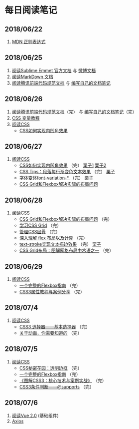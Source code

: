 # 每日阅读笔记

## 2018/06/22

1. [MDN 正则表达式](https://developer.mozilla.org/zh-CN/docs/Web/JavaScript/Guide/Regular_Expressions)

## 2018/06/25

1. [阅读Sublime Emmet 官方文档](https://docs.emmet.io/) 与 [微博文档](https://blog.csdn.net/leiwen_su/article/details/51577450) 
2. [阅读MarkDown 文档](http://www.markdown.cn/)
3. [阅读腾讯前端代码规范文档](http://alloyteam.github.io/CodeGuide/#check) 与 
   [编写自己的文档笔记](https://github.com/jokerxi/notes/blob/master/Code%20Guide%20by.md)

## 2018/06/26

1. [阅读腾讯前端代码规范文档](http://alloyteam.github.io/CodeGuide/#check)（完） 与 [编写自己的文档笔记](https://github.com/jokerxi/notes/blob/master/Code%20Guide%20by.md)（完）
2. [CSS 变量教程](http://www.ruanyifeng.com/blog/2017/05/css-variables.html)
3. [阅读CSS](https://www.w3cplus.com/CSS3)
    <ul>
        <li>
            <a href="https://www.w3cplus.com/css/scooped-corners.html">CSS如何实现内凹角效果</a>
        </li>
    </ul>

## 2018/06/27

1. [阅读CSS](https://www.w3cplus.com/CSS3)
    <ul>
        <li>
            <a href="https://www.w3cplus.com/css/scooped-corners.html">CSS如何实现内凹角效果</a>
            <span>（完）</span>
            <a href="https://github.com/jokerxi/notes/blob/master/living_example/CSS%E5%A6%82%E4%BD%95%E5%AE%9E%E7%8E%B0%E5%86%85%E5%87%B9%E8%A7%92%E6%95%88%E6%9E%9C/index.html">栗子1</a>
            <a href="https://github.com/jokerxi/notes/blob/master/living_example/CSS%E5%A6%82%E4%BD%95%E5%AE%9E%E7%8E%B0%E5%86%85%E5%87%B9%E8%A7%92%E6%95%88%E6%9E%9C/index2.html">栗子2</a>
        </li>
        <li>
            <a href="https://www.w3cplus.com/css/gradient-for-every-line-of-a-para.html">CSS Tips：段落每行渐变色文本效果</a>
            <span>（完）</span>
            <a href="https://github.com/jokerxi/notes/blob/master/living_example/CSS%20Tips%EF%BC%9A%E6%AE%B5%E8%90%BD%E6%AF%8F%E8%A1%8C%E6%B8%90%E5%8F%98%E8%89%B2%E6%96%87%E6%9C%AC%E6%95%88%E6%9E%9C/index.html">栗子</a>
        </li>
        <li>
            <a href="https://www.w3cplus.com/css3/font-variants.html">字体变体font-variation-* </a>
            <span>（完）</span>
            <a href="https://github.com/jokerxi/notes/blob/master/living_example/%E5%AD%97%E4%BD%93%E5%8F%98%E4%BD%93%20font-variation-/index.html">栗子</a>
        </li>
        <li><a href="https://www.w3cplus.com/css3/css-grid-flexbox-solving-real-world-problems.html">CSS Grid和Flexbox解决实际的布局问题</a></li>
    </ul>

## 2018/06/28

1. [阅读CSS](https://www.w3cplus.com/CSS3)
    <ul>
        <li>
            <a href="https://www.w3cplus.com/css3/css-grid-flexbox-solving-real-world-problems.html">CSS Grid和Flexbox解决实际的布局问题</a>
            <span>（完）</span>
        </li>
        <li>
            <a href="https://www.w3cplus.com/css/learncssgrid.html">学习CSS Grid</a>
            <span>（完）</span>
        </li>
        <li>
            <a href="https://www.w3cplus.com/css3/managing-the-css-cascade.html">管理CSS层叠</a>
            <span>（完）</span>
        </li>
        <li>
            <a href="https://www.w3cplus.com/css3/flexbox-layout-and-calculation.html">深入理解 flex 布局以及计算</a>
            <span>（完）</span>
        </li>
        <li>
            <a href="https://www.w3cplus.com/css3/text-stroke.html">text-stroke实现文本描边效果</a>
            <span>（完）</span>
            <a href="https://github.com/jokerxi/notes/blob/master/living_example/text-stroke%E5%AE%9E%E7%8E%B0%E6%96%87%E6%9C%AC%E6%8F%8F%E8%BE%B9%E6%95%88%E6%9E%9C/index.html">栗子</a>
        </li>
        <li>
            <a href="https://www.w3cplus.com/css3/css-grid-layout-terminology-part1.html">CSS Grid布局：图解网格布局中术语之一</a>
            <span>（完）</span>
        </li>
    </ul>

## 2018/06/29

1. [阅读CSS](https://www.w3cplus.com/CSS3)
    <ul>
        <li>
            <a href="https://www.w3cplus.com/css3/a-guide-to-flexbox-new.html">一个完整的Flexbox指南</a>
            <span>（完）</span>
        </li>
        <li>
            <a href="https://www.w3cplus.com/resources/css3-tutorial-and-case">CSS3属性教程与案例分享</a>
            <span>（完）</span>
        </li>
    </ul>

## 2018/07/4

1. [阅读CSS](https://www.w3cplus.com/CSS3)
    <ul>
        <li>
            <a href="http://www.w3cplus.com/css3/basic-selectors">CSS3 选择器——基本选择器</a>
            <span>（完）</span>
        </li>
        <li>
            <a href="http://www.w3cplus.com/animaton/animations-you-should-know.html">关于动画，你需要知道的</a>
            <span>（完）</span>
        </li>
    </ul>

## 2018/07/5

1. [阅读CSS](https://www.w3cplus.com/CSS3)
    <ul>
        <li>
            <a href="https://www.w3cplus.com/css3/css-secrets/translucent-borders.html">CSS秘密花园：透明边框</a>
            <span>（完）</span>
        </li>
        <li>
            <a href="https://www.w3cplus.com/css3/a-guide-to-flexbox-new.html">一个完整的Flexbox指南</a>
            <span>（完）</span>
        </li>
        <li>
            <a href="https://www.w3cplus.com/book-comment.html">《图解CSS3：核心技术与案例实战》</a>
            <span>（完）</span>
        </li>
        <li>
            <a href="https://www.w3cplus.com/css3/css3-supports.html">CSS3条件判断——@supports</a>
            <span>（完）</span>
        </li>
    </ul>

## 2018/07/6 
1. [阅读Vue 2.0](https://cn.vuejs.org/v2/guide/components.html) (基础组件)
2. [Axios](https://www.kancloud.cn/yunye/axios/234845)